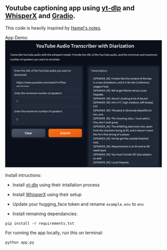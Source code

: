## Youtube captioning app using [yt-dlp](https://github.com/yt-dlp/yt-dlp) and  [WhisperX](https://github.com/m-bain/whisper) and [Gradio](https://github.com/gradio-app/gradio/).

This code is heavily inspired by [Hamel's notes](https://hamel.dev/notes/web-scraping/transcribe-diarize.html).

App Demo: 
![alt text](app.png)

Install intructions: 
- Install [yt-dlp](https://github.com/yt-dlp/yt-dlp#installation) using their intallation process
- Install [WhisperX](https://github.com/m-bain/whisperX#setup-%EF%B8%8F) using their setup 
- Update your hugging_face token and rename `example.env` to `env`

- Install remaining dependancies:  
```
pip install -r requirements.txt
```

For running the app locally, run this on terminal:

```python
python app.py
```